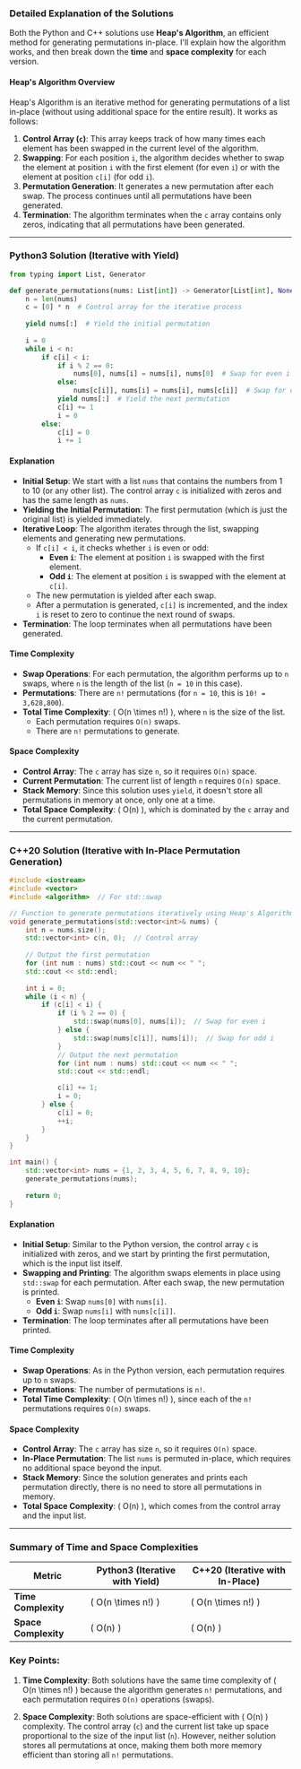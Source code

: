 

### Detailed Explanation of the Solutions

Both the Python and C++ solutions use **Heap's Algorithm**, an efficient method for generating permutations in-place. I'll explain how the algorithm works, and then break down the **time** and **space complexity** for each version.

#### **Heap's Algorithm Overview**
Heap's Algorithm is an iterative method for generating permutations of a list in-place (without using additional space for the entire result). It works as follows:
1. **Control Array (`c`)**: This array keeps track of how many times each element has been swapped in the current level of the algorithm.
2. **Swapping**: For each position `i`, the algorithm decides whether to swap the element at position `i` with the first element (for even `i`) or with the element at position `c[i]` (for odd `i`).
3. **Permutation Generation**: It generates a new permutation after each swap. The process continues until all permutations have been generated.
4. **Termination**: The algorithm terminates when the `c` array contains only zeros, indicating that all permutations have been generated.

---

### Python3 Solution (Iterative with Yield)

```python
from typing import List, Generator

def generate_permutations(nums: List[int]) -> Generator[List[int], None, None]:
    n = len(nums)
    c = [0] * n  # Control array for the iterative process
    
    yield nums[:]  # Yield the initial permutation
    
    i = 0
    while i < n:
        if c[i] < i:
            if i % 2 == 0:
                nums[0], nums[i] = nums[i], nums[0]  # Swap for even i
            else:
                nums[c[i]], nums[i] = nums[i], nums[c[i]]  # Swap for odd i
            yield nums[:]  # Yield the next permutation
            c[i] += 1
            i = 0
        else:
            c[i] = 0
            i += 1
```

#### **Explanation**
- **Initial Setup**: We start with a list `nums` that contains the numbers from 1 to 10 (or any other list). The control array `c` is initialized with zeros and has the same length as `nums`.
- **Yielding the Initial Permutation**: The first permutation (which is just the original list) is yielded immediately.
- **Iterative Loop**: The algorithm iterates through the list, swapping elements and generating new permutations.
  - If `c[i] < i`, it checks whether `i` is even or odd:
    - **Even `i`**: The element at position `i` is swapped with the first element.
    - **Odd `i`**: The element at position `i` is swapped with the element at `c[i]`.
  - The new permutation is yielded after each swap.
  - After a permutation is generated, `c[i]` is incremented, and the index `i` is reset to zero to continue the next round of swaps.
- **Termination**: The loop terminates when all permutations have been generated.

#### **Time Complexity**
- **Swap Operations**: For each permutation, the algorithm performs up to `n` swaps, where `n` is the length of the list (`n = 10` in this case).
- **Permutations**: There are `n!` permutations (for `n = 10`, this is `10! = 3,628,800`).
- **Total Time Complexity**: \( O(n \times n!) \), where `n` is the size of the list.
  - Each permutation requires `O(n)` swaps.
  - There are `n!` permutations to generate.

#### **Space Complexity**
- **Control Array**: The `c` array has size `n`, so it requires `O(n)` space.
- **Current Permutation**: The current list of length `n` requires `O(n)` space.
- **Stack Memory**: Since this solution uses `yield`, it doesn't store all permutations in memory at once, only one at a time.
- **Total Space Complexity**: \( O(n) \), which is dominated by the `c` array and the current permutation.

---

### C++20 Solution (Iterative with In-Place Permutation Generation)

```cpp
#include <iostream>
#include <vector>
#include <algorithm>  // For std::swap

// Function to generate permutations iteratively using Heap's Algorithm in-place
void generate_permutations(std::vector<int>& nums) {
    int n = nums.size();
    std::vector<int> c(n, 0);  // Control array
    
    // Output the first permutation
    for (int num : nums) std::cout << num << " ";
    std::cout << std::endl;
    
    int i = 0;
    while (i < n) {
        if (c[i] < i) {
            if (i % 2 == 0) {
                std::swap(nums[0], nums[i]);  // Swap for even i
            } else {
                std::swap(nums[c[i]], nums[i]);  // Swap for odd i
            }
            // Output the next permutation
            for (int num : nums) std::cout << num << " ";
            std::cout << std::endl;

            c[i] += 1;
            i = 0;
        } else {
            c[i] = 0;
            ++i;
        }
    }
}

int main() {
    std::vector<int> nums = {1, 2, 3, 4, 5, 6, 7, 8, 9, 10};
    generate_permutations(nums);
    
    return 0;
}
```

#### **Explanation**
- **Initial Setup**: Similar to the Python version, the control array `c` is initialized with zeros, and we start by printing the first permutation, which is the input list itself.
- **Swapping and Printing**: The algorithm swaps elements in place using `std::swap` for each permutation. After each swap, the new permutation is printed.
  - **Even `i`**: Swap `nums[0]` with `nums[i]`.
  - **Odd `i`**: Swap `nums[i]` with `nums[c[i]]`.
- **Termination**: The loop terminates after all permutations have been printed.

#### **Time Complexity**
- **Swap Operations**: As in the Python version, each permutation requires up to `n` swaps.
- **Permutations**: The number of permutations is `n!`.
- **Total Time Complexity**: \( O(n \times n!) \), since each of the `n!` permutations requires `O(n)` swaps.

#### **Space Complexity**
- **Control Array**: The `c` array has size `n`, so it requires `O(n)` space.
- **In-Place Permutation**: The list `nums` is permuted in-place, which requires no additional space beyond the input.
- **Stack Memory**: Since the solution generates and prints each permutation directly, there is no need to store all permutations in memory.
- **Total Space Complexity**: \( O(n) \), which comes from the control array and the input list.

---

### Summary of Time and Space Complexities

| Metric             | Python3 (Iterative with Yield) | C++20 (Iterative with In-Place) |
|--------------------|--------------------------------|---------------------------------|
| **Time Complexity** | \( O(n \times n!) \)           | \( O(n \times n!) \)            |
| **Space Complexity**| \( O(n) \)                    | \( O(n) \)                     |

### Key Points:
1. **Time Complexity**: Both solutions have the same time complexity of \( O(n \times n!) \) because the algorithm generates `n!` permutations, and each permutation requires `O(n)` operations (swaps).
   
2. **Space Complexity**: Both solutions are space-efficient with \( O(n) \) complexity. The control array (`c`) and the current list take up space proportional to the size of the input list (`n`). However, neither solution stores all permutations at once, making them both more memory efficient than storing all `n!` permutations.

